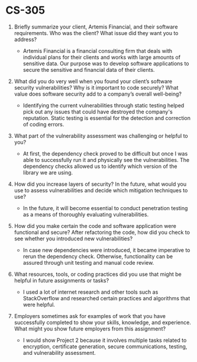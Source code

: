 # CS-305

1. Briefly summarize your client, Artemis Financial, and their software requirements. Who was the client? What issue did they want you to address?
   - Artemis Financial is a financial consulting firm that deals with individual plans for their clients and works with large amounts of sensitive data. Our purpose was to develop software applications to secure the sensitive and financial data of their clients.
  
2. What did you do very well when you found your client’s software security vulnerabilities? Why is it important to code securely? What value does software security add to a company’s overall well-being?
   - Identifying the current vulnerabilities through static testing helped pick out any issues that could have destroyed the company's reputation. Static testing is essential for the detection and correction of coding errors.
  
3. What part of the vulnerability assessment was challenging or helpful to you?
   - At first, the dependency check proved to be difficult but once I was able to successfully run it and physically see the vulnerabilities. The dependency checks allowed us to identify which version of the library we are using.
  
4. How did you increase layers of security? In the future, what would you use to assess vulnerabilities and decide which mitigation techniques to use?
   - In the future, it will become essential to conduct penetration testing as a means of thoroughly evaluating vulnerabilities.

5. How did you make certain the code and software application were functional and secure? After refactoring the code, how did you check to see whether you introduced new vulnerabilities?
   - In case new dependencies were introduced, it became imperative to rerun the dependency check. Otherwise, functionality can be assured through unit testing and manual code review.

6. What resources, tools, or coding practices did you use that might be helpful in future assignments or tasks?
   - I used a lot of internet research and other tools such as StackOverflow and researched certain practices and algorithms that were helpful.
  
7. Employers sometimes ask for examples of work that you have successfully completed to show your skills, knowledge, and experience. What might you show future employers from this assignment?
   - I would show Project 2 because it involves multiple tasks related to encryption, certificate generation, secure communications, testing, and vulnerability assessment.
